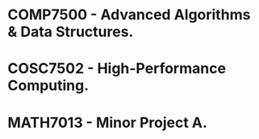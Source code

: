 # COMP7500 - Advanced Algorithms & Data Structures.
# COSC7502 - High-Performance Computing.
# MATH7013 - Minor Project A.
